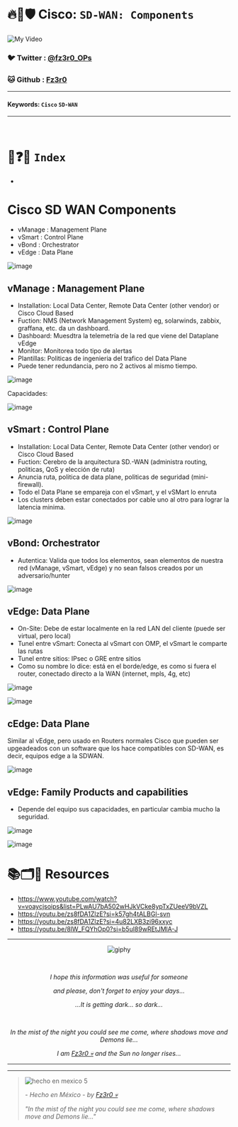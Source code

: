 # 🔥🧱🛡️ Cisco: `SD-WAN: Components`

![My Video](https://user-images.githubusercontent.com/94720207/165892585-b830998d-d7c5-43b4-a3ad-f71a07b9077e.gif)

### 🐦 Twitter  : [@fz3r0_OPs](https://twitter.com/Fz3r0_OPs)
### 🐱 Github  : [Fz3r0](https://github.com/fz3r0) 

---
 
#### Keywords: `Cisco` `SD-WAN`

---

<br>

# 📝❓📄 `Index`

- 

# Cisco SD WAN Components

- vManage : Management Plane
- vSmart : Control Plane
- vBond : Orchestrator
- vEdge : Data Plane

![image](https://github.com/user-attachments/assets/298ff229-8cdc-4b55-aabc-48216a4a9aff)

## vManage : Management Plane

- Installation: Local Data Center, Remote Data Center (other vendor) or Cisco Cloud Based
- Fuction: NMS (Network Management System) eg, solarwinds, zabbix, graffana, etc. da un dashboard.
- Dashboard: Muesdtra la telemetría de la red que viene del Dataplane vEdge
- Monitor: Monitorea todo tipo de alertas
- Plantillas: Politicas de ingenieria del trafico del Data Plane
- Puede tener redundancia, pero no 2 activos al mismo tiempo. 

![image](https://github.com/user-attachments/assets/2b4ae49f-330c-4d87-a60f-88e4374d3e35)

Capacidades: 

![image](https://github.com/user-attachments/assets/a0f59c06-2617-47eb-8197-bce87d6c93fc)

## vSmart : Control Plane

- Installation: Local Data Center, Remote Data Center (other vendor) or Cisco Cloud Based
- Fuction: Cerebro de la arquitectura SD.-WAN (administra routing, politicas, QoS y elección de ruta)
- Anuncia ruta, politica de data plane, politicas de seguridad (mini-firewall). 
- Todo el Data Plane se empareja con el vSmart, y el vSMart lo enruta
- Los clusters deben estar conectados por cable uno al otro para lograr la latencia minima. 

![image](https://github.com/user-attachments/assets/315630f4-f88f-47bf-9923-444b5b7a9a20)

## vBond: Orchestrator

- Autentica: Valida que todos los elementos, sean elementos de nuestra red (vManage, vSmart, vEdge) y no sean falsos creados por un adversario/hunter

![image](https://github.com/user-attachments/assets/21a15b84-e086-4113-9891-3a9e92d3d9d9)

## vEdge: Data Plane

- On-Site: Debe de estar localmente en la red LAN del cliente (puede ser virtual, pero local)
- Tunel entre vSmart: Conecta al vSmart con OMP, el vSmart le comparte las rutas
- Tunel entre sitios: IPsec o GRE entre sitios
- Como su nombre lo dice: está en el borde/edge, es como si fuera el router, conectado directo a la WAN (internet, mpls, 4g, etc)

![image](https://github.com/user-attachments/assets/10953c05-5a22-43fb-ad44-6ff76777220f)

![image](https://github.com/user-attachments/assets/94b99005-0a43-4e75-b135-27c247f59af0)

## cEdge: Data Plane

Similar al vEdge, pero usado en Routers normales Cisco que pueden ser upgeadeados con un software que los hace compatibles con SD-WAN, es decir, equipos edge a la SDWAN. 

![image](https://github.com/user-attachments/assets/214f311d-0497-4a9c-89f0-970cfa35fb9a)

## vEdge: Family Products and capabilities

- Depende del equipo sus capacidades, en particular cambia mucho la seguridad. 

![image](https://github.com/user-attachments/assets/a5492dd2-47ea-4afc-ab11-1553a9b3d234)

![image](https://github.com/user-attachments/assets/edde6664-b02d-4e1f-b7c7-1de44dfbe24b)




# 📚🗂️🎥 Resources

- https://www.youtube.com/watch?v=voaycjsoips&list=PLwAU7bA502wHJkVCke8ypTxZUeeV9bVZL
- https://youtu.be/zs8fDA1ZlzE?si=k57gh4tALBGl-svn
- https://youtu.be/zs8fDA1ZlzE?si=4u82LXB3zi96xxyc
- https://youtu.be/8lW_FQYhOp0?si=b5ul89wREtJMlA-J


  
---

<span align="center"> <p align="center"> ![giphy](https://user-images.githubusercontent.com/94720207/166587250-292d9a9f-e590-4c25-a678-d457e2268e85.gif) </p> </span> 



&nbsp;

<span align="center"> <p align="center"> _I hope this information was useful for someone_ </p> </span> 
<span align="center"> <p align="center"> _and please, don't forget to enjoy your days..._ </p> </span> 
<span align="center"> <p align="center"> _...It is getting dark... so dark..._ </p> </span> 

&nbsp;

<span align="center"> <p align="center"> _In the mist of the night you could see me come, where shadows move and Demons lie..._ </p> </span> 
<span align="center"> <p align="center"> _I am [Fz3r0 💀](https://github.com/Fz3r0/) and the Sun no longer rises..._ </p> </span> 

---






---

> ![hecho en mexico 5](https://user-images.githubusercontent.com/94720207/166068790-fa1f243d-2db9-4810-a6e4-eb3c4ad23700.png)
>
> _- Hecho en México - by [Fz3r0 💀](https://github.com/Fz3r0/)_  
>
> _"In the mist of the night you could see me come, where shadows move and Demons lie..."_ 






